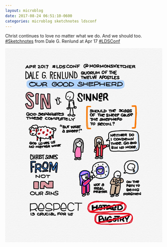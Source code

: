 ```yaml
---
layout: microblog
date: 2017-08-24 06:51:10-0600
categories: microblog sketchnotes ldsconf
---
```

Christ continues to love no matter what we do. And we should too. [#Sketchnotes](/categories/sketchnotes) from Dale G. Renlund at Apr 17 [#LDSConf](/categories/ldsconf)

![Dale G Renlund Conference Sketchnotes](/images/microblog/201708240651.jpg)
